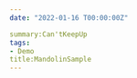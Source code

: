 ```yaml
---
date: "2022-01-16 T00:00:00Z"

summary:Can'tKeepUp
tags:
- Demo
title:MandolinSample
--- 
```


